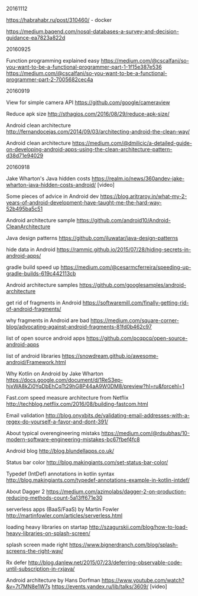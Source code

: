 20161112

https://habrahabr.ru/post/310460/ - docker

https://medium.baqend.com/nosql-databases-a-survey-and-decision-guidance-ea7823a822d

20160925

Function programming explained easy
https://medium.com/@cscalfani/so-you-want-to-be-a-functional-programmer-part-1-1f15e387e536
https://medium.com/@cscalfani/so-you-want-to-be-a-functional-programmer-part-2-7005682cec4a

20160919

View for simple camera API
https://github.com/google/cameraview

Reduce apk size
http://sthagios.com/2016/08/29/reduce-apk-size/

Android clean architecture
http://fernandocejas.com/2014/09/03/architecting-android-the-clean-way/

Android clean architecture
https://medium.com/@dmilicic/a-detailed-guide-on-developing-android-apps-using-the-clean-architecture-pattern-d38d71e94029

20160918

Jake Wharton's Java hidden costs
https://realm.io/news/360andev-jake-wharton-java-hidden-costs-android/
[video]

Some pieces of advice in Android dev
https://blog.aritraroy.in/what-my-2-years-of-android-development-have-taught-me-the-hard-way-52b495ba5c51

Android architecture sample
https://github.com/android10/Android-CleanArchitecture

Java design patterns
https://github.com/iluwatar/java-design-patterns

hide data in Android
https://rammic.github.io/2015/07/28/hiding-secrets-in-android-apps/

gradle build speed up
https://medium.com/@cesarmcferreira/speeding-up-gradle-builds-619c442113cb

Android architecture samples
https://github.com/googlesamples/android-architecture

get rid of fragments in Android
https://softwaremill.com/finally-getting-rid-of-android-fragments/

why fragments in Android are bad
https://medium.com/square-corner-blog/advocating-against-android-fragments-81fd0b462c97

list of open source android apps
https://github.com/pcqpcq/open-source-android-apps

list of android libraries
https://snowdream.github.io/awesome-android/Framework.html

Why Kotlin on Android by Jake Wharton
https://docs.google.com/document/d/1ReS3ep-hjxWA8kZi0YqDbEhCqTt29hG8P44aA9W0DM8/preview?hl=ru&forcehl=1

Fast.com speed measure architecture from Netflix
http://techblog.netflix.com/2016/08/building-fastcom.html

Email validation
http://blog.onyxbits.de/validating-email-addresses-with-a-regex-do-yourself-a-favor-and-dont-391/

About typical overengineering mistaks
https://medium.com/@rdsubhas/10-modern-software-engineering-mistakes-bc67fbef4fc8

Android blog
http://blog.blundellapps.co.uk/

Status bar color
http://blog.makingiants.com/set-status-bar-color/

Typedef (IntDef) annotations in kotlin syntax
http://blog.makingiants.com/typedef-annotations-example-in-kotlin-intdef/

About Dagger 2
https://medium.com/azimolabs/dagger-2-on-production-reducing-methods-count-5a13ff671e30

serverless apps (BaaS/FaaS) by Martin Fowler
http://martinfowler.com/articles/serverless.html

loading heavy libraries on startap
http://szagurskii.com/blog/how-to-load-heavy-libraries-on-splash-screen/

splash screen made right
https://www.bignerdranch.com/blog/splash-screens-the-right-way/

Rx defer
http://blog.danlew.net/2015/07/23/deferring-observable-code-until-subscription-in-rxjava/

Android architecture by Hans Dorfman
https://www.youtube.com/watch?&v=7t7MN8e1W7s
https://events.yandex.ru/lib/talks/3609/
[video]
